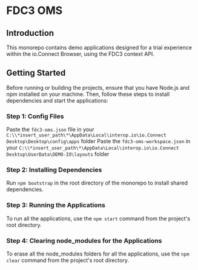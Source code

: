 # FDC3 OMS

## Introduction

This monorepo contains demo applications designed for a trial experience within the io.Connect Browser, using the FDC3 context API.

## Getting Started

Before running or building the projects, ensure that you have Node.js and npm installed on your machine. Then, follow these steps to install dependencies and start the applications:

### Step 1: Config Files

Paste the `fdc3-oms.json` file in your `C:\\*insert_user_path\*\AppData\Local\interop.io\io.Connect Desktop\Desktop\config\apps` folder
Paste the `fdc3-oms-workspace.json` in your `C:\\*insert_user_path\*\AppData\Local\interop.io\io.Connect Desktop\UserData\DEMO-IO\layouts` folder

### Step 2: Installing Dependencies

Run `npm bootstrap` in the root directory of the monorepo to install shared dependencies.

### Step 3: Running the Applications

To run all the applications, use the `npm start` command from the project's root directory.

### Step 4: Clearing node_modules for the Applications

To erase all the node_modules folders for all the applications, use the `npm clear` command from the project's root directory.